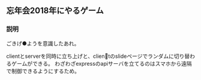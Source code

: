 ## 忘年会2018年にやるゲーム

### 説明

ごきげ●ようを意識したあれ。

clientとserverを同時に立ち上げと、clientのslideページでランダムに切り替わるゲームができる。
わざわざexpressのapiサーバを立てるのはスマホから遠隔で制御できるようにするため。